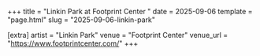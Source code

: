 +++
title = "Linkin Park at Footprint Center "
date = 2025-09-06
template = "page.html"
slug = "2025-09-06-linkin-park"

[extra]
artist = "Linkin Park"
venue = "Footprint Center"
venue_url = "https://www.footprintcenter.com/"
+++
